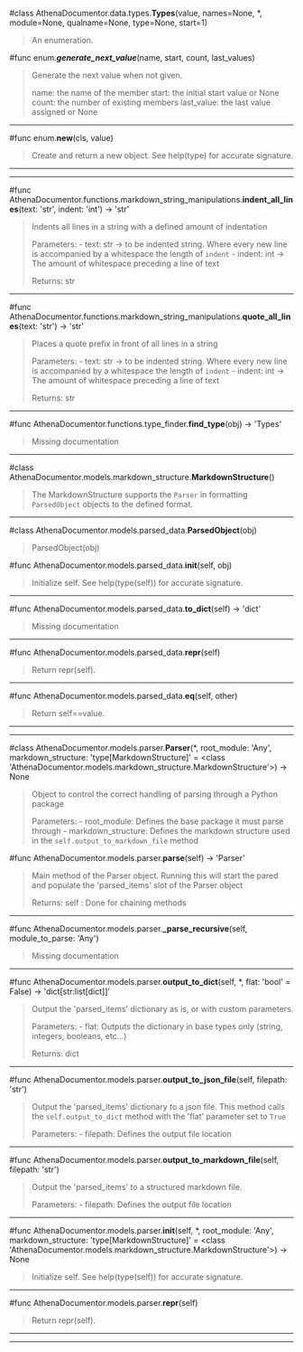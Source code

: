 
#class AthenaDocumentor.data.types.**Types**(value, names=None, *, module=None, qualname=None, type=None, start=1)

> An enumeration.


#func enum.**_generate_next_value_**(name, start, count, last_values)

> Generate the next value when not given.
> 
> name: the name of the member
> start: the initial start value or None
> count: the number of existing members
> last_value: the last value assigned or None

---



#func enum.**__new__**(cls, value)

> Create and return a new object.  See help(type) for accurate signature.

---


---

#func AthenaDocumentor.functions.markdown_string_manipulations.**indent_all_lines**(text: 'str', indent: 'int') -> 'str'

> Indents all lines in a string with a defined amount of indentation
> 
> Parameters:
>     - text: str -> to be indented string.
>         Where every new line is accompanied by a whitespace the length of `indent`
>     - indent: int -> The amount of whitespace preceding a line of text
> 
> Returns:
>     str

---

#func AthenaDocumentor.functions.markdown_string_manipulations.**quote_all_lines**(text: 'str') -> 'str'

> Places a quote prefix in front of all lines in a string
> 
> Parameters:
>     - text: str -> to be indented string.
>         Where every new line is accompanied by a whitespace the length of `indent`
>     - indent: int -> The amount of whitespace preceding a line of text
> 
> Returns:
>     str

---

#func AthenaDocumentor.functions.type_finder.**find_type**(obj) -> 'Types'

> Missing documentation

---

#class AthenaDocumentor.models.markdown_structure.**MarkdownStructure**()

> The MarkdownStructure supports the `Parser` in formatting `ParsedObject` objects to the defined format.



---

#class AthenaDocumentor.models.parsed_data.**ParsedObject**(obj)

> ParsedObject(obj)


#func AthenaDocumentor.models.parsed_data.**__init__**(self, obj)

> Initialize self.  See help(type(self)) for accurate signature.

---



#func AthenaDocumentor.models.parsed_data.**to_dict**(self) -> 'dict'

> Missing documentation

---



#func AthenaDocumentor.models.parsed_data.**__repr__**(self)

> Return repr(self).

---



#func AthenaDocumentor.models.parsed_data.**__eq__**(self, other)

> Return self==value.

---


---

#class AthenaDocumentor.models.parser.**Parser**(*, root_module: 'Any', markdown_structure: 'type[MarkdownStructure]' = <class 'AthenaDocumentor.models.markdown_structure.MarkdownStructure'>) -> None

> Object to control the correct handling of parsing through a Python package
> 
> Parameters:
>     - root_module: Defines the base package it must parse through
>     - markdown_structure: Defines the markdown structure used in the `self.output_to_markdown_file` method


#func AthenaDocumentor.models.parser.**parse**(self) -> 'Parser'

> Main method of the Parser object.
> Running this will start the pared and populate the 'parsed_items' slot of the Parser object
> 
> Returns:
>     self : Done for chaining methods

---



#func AthenaDocumentor.models.parser.**_parse_recursive**(self, module_to_parse: 'Any')

> Missing documentation

---



#func AthenaDocumentor.models.parser.**output_to_dict**(self, *, flat: 'bool' = False) -> 'dict[str:list[dict]]'

> Output the 'parsed_items' dictionary as is, or with custom parameters.
> 
> Parameters:
>     - flat: Outputs the dictionary in base types only (string, integers, booleans, etc...)
> 
> Returns:
>     dict

---



#func AthenaDocumentor.models.parser.**output_to_json_file**(self, filepath: 'str')

> Output the 'parsed_items' dictionary to a json file.
> This method calls the `self.output_to_dict` method with the 'flat' parameter set to `True`
> 
> Parameters:
>     - filepath: Defines the output file location

---



#func AthenaDocumentor.models.parser.**output_to_markdown_file**(self, filepath: 'str')

> Output the 'parsed_items' to a structured markdown file.
> 
> Parameters:
>     - filepath: Defines the output file location

---



#func AthenaDocumentor.models.parser.**__init__**(self, *, root_module: 'Any', markdown_structure: 'type[MarkdownStructure]' = <class 'AthenaDocumentor.models.markdown_structure.MarkdownStructure'>) -> None

> Initialize self.  See help(type(self)) for accurate signature.

---



#func AthenaDocumentor.models.parser.**__repr__**(self)

> Return repr(self).

---


---
